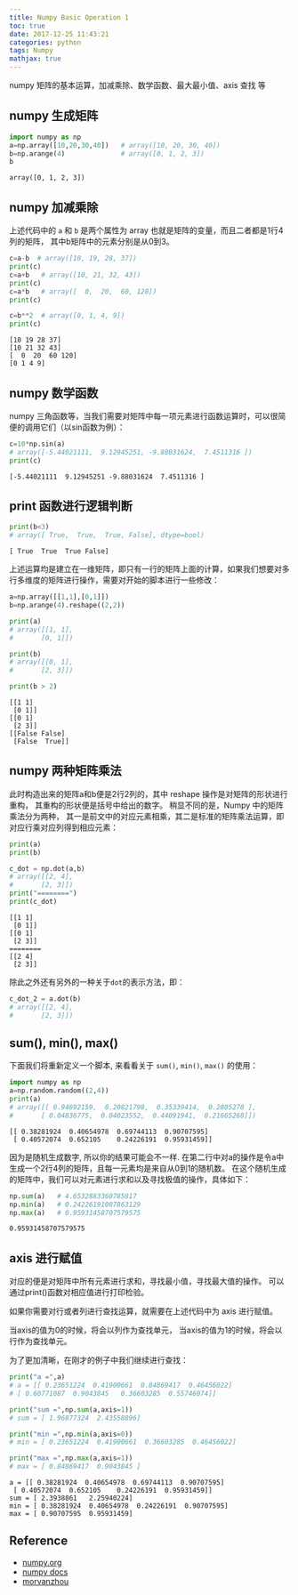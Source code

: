 ```yaml
---
title: Numpy Basic Operation 1 
toc: true
date: 2017-12-25 11:43:21
categories: python
tags: Numpy   
mathjax: true
---
```


numpy 矩阵的基本运算，加减乘除、数学函数、最大最小值、axis 查找 等

<!-- more -->

## numpy 生成矩阵

```python
import numpy as np
a=np.array([10,20,30,40])   # array([10, 20, 30, 40])
b=np.arange(4)              # array([0, 1, 2, 3])
b
```

    array([0, 1, 2, 3])

## numpy 加减乘除

上述代码中的 `a` 和 `b` 是两个属性为 array 也就是矩阵的变量，而且二者都是1行4列的矩阵， 其中b矩阵中的元素分别是从0到3。


```python
c=a-b  # array([10, 19, 28, 37])
print(c)
c=a+b   # array([10, 21, 32, 43])
print(c)
c=a*b   # array([  0,  20,  60, 120])
print(c)

c=b**2  # array([0, 1, 4, 9])
print(c)
```

    [10 19 28 37]
    [10 21 32 43]
    [  0  20  60 120]
    [0 1 4 9]


## numpy 数学函数

numpy 三角函数等，当我们需要对矩阵中每一项元素进行函数运算时，可以很简便的调用它们（以sin函数为例）：


```python
c=10*np.sin(a)  
# array([-5.44021111,  9.12945251, -9.88031624,  7.4511316 ])
print(c)
```

    [-5.44021111  9.12945251 -9.88031624  7.4511316 ]


## print 函数进行逻辑判断


```python
print(b<3)  
# array([ True,  True,  True, False], dtype=bool)
```

    [ True  True  True False]


上述运算均是建立在一维矩阵，即只有一行的矩阵上面的计算，如果我们想要对多行多维度的矩阵进行操作，需要对开始的脚本进行一些修改：


```python
a=np.array([[1,1],[0,1]])
b=np.arange(4).reshape((2,2))

print(a)
# array([[1, 1],
#       [0, 1]])

print(b)
# array([[0, 1],
#       [2, 3]])

print(b > 2)
```

    [[1 1]
     [0 1]]
    [[0 1]
     [2 3]]
    [[False False]
     [False  True]]


## numpy 两种矩阵乘法

此时构造出来的矩阵a和b便是2行2列的，其中 reshape 操作是对矩阵的形状进行重构， 其重构的形状便是括号中给出的数字。 稍显不同的是，Numpy 中的矩阵乘法分为两种， 其一是前文中的对应元素相乘，其二是标准的矩阵乘法运算，即对应行乘对应列得到相应元素：


```python
print(a)
print(b)

c_dot = np.dot(a,b)
# array([[2, 4],
#       [2, 3]])
print("========")
print(c_dot)
```

    [[1 1]
     [0 1]]
    [[0 1]
     [2 3]]
    ========
    [[2 4]
     [2 3]]


除此之外还有另外的一种关于`dot`的表示方法，即：


```python
c_dot_2 = a.dot(b)
# array([[2, 4],
#       [2, 3]])
```

## sum(), min(), max()

下面我们将重新定义一个脚本, 来看看关于 `sum()`, `min()`, `max()` 的使用：


```python
import numpy as np
a=np.random.random((2,4))
print(a)
# array([[ 0.94692159,  0.20821798,  0.35339414,  0.2805278 ],
#       [ 0.04836775,  0.04023552,  0.44091941,  0.21665268]])
```

    [[ 0.38281924  0.40654978  0.69744113  0.90707595]
     [ 0.40572074  0.652105    0.24226191  0.95931459]]

因为是随机生成数字, 所以你的结果可能会不一样. 在第二行中对a的操作是令a中生成一个2行4列的矩阵，且每一元素均是来自从0到1的随机数。 在这个随机生成的矩阵中，我们可以对元素进行求和以及寻找极值的操作，具体如下：


```python
np.sum(a)   # 4.6532883360785817
np.min(a)   # 0.24226191007863129
np.max(a)   # 0.95931458707579575
```

    0.95931458707579575

## axis 进行赋值

对应的便是对矩阵中所有元素进行求和，寻找最小值，寻找最大值的操作。 可以通过print()函数对相应值进行打印检验。

如果你需要对行或者列进行查找运算，就需要在上述代码中为 axis 进行赋值。 

当axis的值为0的时候，将会以列作为查找单元， 当axis的值为1的时候，将会以行作为查找单元。

为了更加清晰，在刚才的例子中我们继续进行查找：


```python
print("a =",a)
# a = [[ 0.23651224  0.41900661  0.84869417  0.46456022]
# [ 0.60771087  0.9043845   0.36603285  0.55746074]]

print("sum =",np.sum(a,axis=1))
# sum = [ 1.96877324  2.43558896]

print("min =",np.min(a,axis=0))
# min = [ 0.23651224  0.41900661  0.36603285  0.46456022]

print("max =",np.max(a,axis=1))
# max = [ 0.84869417  0.9043845 ]
```

    a = [[ 0.38281924  0.40654978  0.69744113  0.90707595]
     [ 0.40572074  0.652105    0.24226191  0.95931459]]
    sum = [ 2.3938861   2.25940224]
    min = [ 0.38281924  0.40654978  0.24226191  0.90707595]
    max = [ 0.90707595  0.95931459]


## Reference

- [numpy.org][1]
- [numpy docs][2]
- [morvanzhou][3]

[1]: http://www.numpy.org/
[2]: https://docs.scipy.org/doc/numpy-dev/user/quickstart.html
[3]: https://morvanzhou.github.io